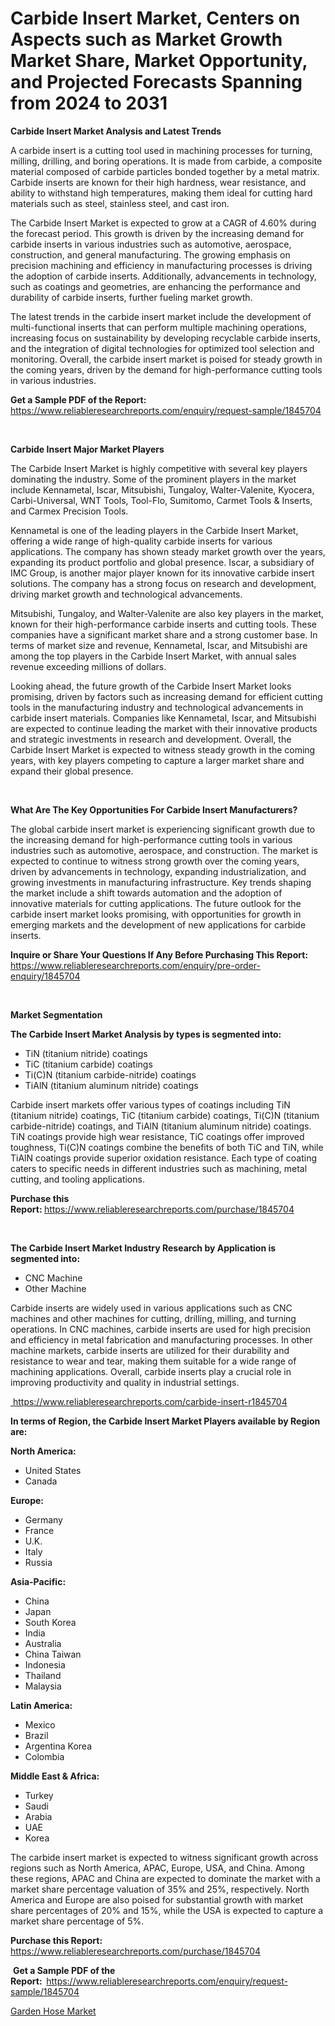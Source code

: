 <p><h1>Carbide Insert Market, Centers on Aspects such as Market Growth Market Share, Market Opportunity, and Projected Forecasts Spanning from 2024 to 2031</h1></p><p><strong>Carbide Insert Market Analysis and Latest Trends</strong></p>
<p><p>A carbide insert is a cutting tool used in machining processes for turning, milling, drilling, and boring operations. It is made from carbide, a composite material composed of carbide particles bonded together by a metal matrix. Carbide inserts are known for their high hardness, wear resistance, and ability to withstand high temperatures, making them ideal for cutting hard materials such as steel, stainless steel, and cast iron.</p><p>The Carbide Insert Market is expected to grow at a CAGR of 4.60% during the forecast period. This growth is driven by the increasing demand for carbide inserts in various industries such as automotive, aerospace, construction, and general manufacturing. The growing emphasis on precision machining and efficiency in manufacturing processes is driving the adoption of carbide inserts. Additionally, advancements in technology, such as coatings and geometries, are enhancing the performance and durability of carbide inserts, further fueling market growth.</p><p>The latest trends in the carbide insert market include the development of multi-functional inserts that can perform multiple machining operations, increasing focus on sustainability by developing recyclable carbide inserts, and the integration of digital technologies for optimized tool selection and monitoring. Overall, the carbide insert market is poised for steady growth in the coming years, driven by the demand for high-performance cutting tools in various industries.</p></p>
<p><strong>Get a Sample PDF of the Report:&nbsp;</strong> <a href="https://www.reliableresearchreports.com/enquiry/request-sample/1845704">https://www.reliableresearchreports.com/enquiry/request-sample/1845704</a></p>
<p>&nbsp;</p>
<p><strong>Carbide Insert Major Market Players</strong></p>
<p><p>The Carbide Insert Market is highly competitive with several key players dominating the industry. Some of the prominent players in the market include Kennametal, Iscar, Mitsubishi, Tungaloy, Walter-Valenite, Kyocera, Carbi-Universal, WNT Tools, Tool-Flo, Sumitomo, Carmet Tools & Inserts, and Carmex Precision Tools.</p><p>Kennametal is one of the leading players in the Carbide Insert Market, offering a wide range of high-quality carbide inserts for various applications. The company has shown steady market growth over the years, expanding its product portfolio and global presence. Iscar, a subsidiary of IMC Group, is another major player known for its innovative carbide insert solutions. The company has a strong focus on research and development, driving market growth and technological advancements.</p><p>Mitsubishi, Tungaloy, and Walter-Valenite are also key players in the market, known for their high-performance carbide inserts and cutting tools. These companies have a significant market share and a strong customer base. In terms of market size and revenue, Kennametal, Iscar, and Mitsubishi are among the top players in the Carbide Insert Market, with annual sales revenue exceeding millions of dollars.</p><p>Looking ahead, the future growth of the Carbide Insert Market looks promising, driven by factors such as increasing demand for efficient cutting tools in the manufacturing industry and technological advancements in carbide insert materials. Companies like Kennametal, Iscar, and Mitsubishi are expected to continue leading the market with their innovative products and strategic investments in research and development. Overall, the Carbide Insert Market is expected to witness steady growth in the coming years, with key players competing to capture a larger market share and expand their global presence.</p></p>
<p>&nbsp;</p>
<p><strong>What Are The Key Opportunities For Carbide Insert Manufacturers?</strong></p>
<p><p>The global carbide insert market is experiencing significant growth due to the increasing demand for high-performance cutting tools in various industries such as automotive, aerospace, and construction. The market is expected to continue to witness strong growth over the coming years, driven by advancements in technology, expanding industrialization, and growing investments in manufacturing infrastructure. Key trends shaping the market include a shift towards automation and the adoption of innovative materials for cutting applications. The future outlook for the carbide insert market looks promising, with opportunities for growth in emerging markets and the development of new applications for carbide inserts.</p></p>
<p><strong>Inquire or Share Your Questions If Any Before Purchasing This Report:</strong> <a href="https://www.reliableresearchreports.com/enquiry/pre-order-enquiry/1845704">https://www.reliableresearchreports.com/enquiry/pre-order-enquiry/1845704</a></p>
<p>&nbsp;</p>
<p><strong>Market Segmentation</strong></p>
<p><strong>The Carbide Insert Market Analysis by types is segmented into:</strong></p>
<p><ul><li>TiN (titanium nitride) coatings</li><li>TiC (titanium carbide) coatings</li><li>Ti(C)N (titanium carbide-nitride) coatings</li><li>TiAlN (titanium aluminum nitride) coatings</li></ul></p>
<p><p>Carbide insert markets offer various types of coatings including TiN (titanium nitride) coatings, TiC (titanium carbide) coatings, Ti(C)N (titanium carbide-nitride) coatings, and TiAlN (titanium aluminum nitride) coatings. TiN coatings provide high wear resistance, TiC coatings offer improved toughness, Ti(C)N coatings combine the benefits of both TiC and TiN, while TiAlN coatings provide superior oxidation resistance. Each type of coating caters to specific needs in different industries such as machining, metal cutting, and tooling applications.</p></p>
<p><strong>Purchase this Report:&nbsp;</strong><a href="https://www.reliableresearchreports.com/purchase/1845704">https://www.reliableresearchreports.com/purchase/1845704</a></p>
<p>&nbsp;</p>
<p><strong>The Carbide Insert Market Industry Research by Application is segmented into:</strong></p>
<p><ul><li>CNC Machine</li><li>Other Machine</li></ul></p>
<p><p>Carbide inserts are widely used in various applications such as CNC machines and other machines for cutting, drilling, milling, and turning operations. In CNC machines, carbide inserts are used for high precision and efficiency in metal fabrication and manufacturing processes. In other machine markets, carbide inserts are utilized for their durability and resistance to wear and tear, making them suitable for a wide range of machining applications. Overall, carbide inserts play a crucial role in improving productivity and quality in industrial settings.</p></p>
<p><a href="https://www.reliableresearchreports.com/carbide-insert-r1845704">&nbsp;https://www.reliableresearchreports.com/carbide-insert-r1845704</a></p>
<p><strong>In terms of Region, the Carbide Insert Market Players available by Region are:</strong></p>
<p>
    <p> <strong> North America: </strong>
        <ul>
            <li>United States</li>
            <li>Canada</li>
        </ul>
        </p> 
    <p> <strong> Europe: </strong>
        <ul>
            <li>Germany</li>
            <li>France</li>
            <li>U.K.</li>
            <li>Italy</li>
            <li>Russia</li>
        </ul>
        </p> 
    <p> <strong> Asia-Pacific: </strong>
        <ul>
            <li>China</li>
            <li>Japan</li>
            <li>South Korea</li>
            <li>India</li>
            <li>Australia</li>
            <li>China Taiwan</li>
            <li>Indonesia</li>
            <li>Thailand</li>
            <li>Malaysia</li>
        </ul>
        </p> 
    <p> <strong> Latin America: </strong>
        <ul>
            <li>Mexico</li>
            <li>Brazil</li>
            <li>Argentina Korea</li>
            <li>Colombia</li>
        </ul>
        </p> 
    <p> <strong> Middle East & Africa: </strong>
        <ul>
            <li>Turkey</li>
            <li>Saudi</li>
            <li>Arabia</li>
            <li>UAE</li>
            <li>Korea</li>
        </ul>
    </p>
    </p>
<p><p>The carbide insert market is expected to witness significant growth across regions such as North America, APAC, Europe, USA, and China. Among these regions, APAC and China are expected to dominate the market with a market share percentage valuation of 35% and 25%, respectively. North America and Europe are also poised for substantial growth with market share percentages of 20% and 15%, while the USA is expected to capture a market share percentage of 5%.</p></p>
<p><strong>Purchase this Report: </strong><a href="https://www.reliableresearchreports.com/purchase/1845704">https://www.reliableresearchreports.com/purchase/1845704</a></p>
<p>&nbsp;<strong>Get a Sample PDF of the Report:&nbsp;&nbsp;</strong><a href="https://www.reliableresearchreports.com/enquiry/request-sample/1845704">https://www.reliableresearchreports.com/enquiry/request-sample/1845704</a></p>
<p><strong></strong></p>
<p><p><a href="https://github.com/Angelnienowdseej3e45z3p8c/Market-Research-Report-List-2/blob/main/garden-hose-market.md">Garden Hose Market</a></p></p>